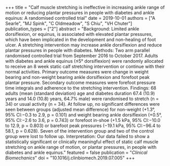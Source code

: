 +++
title = "Calf muscle stretching is ineffective in increasing ankle range of motion or reducing plantar pressures in people with diabetes and ankle equinus: A randomised controlled trial"
date = 2019-10-01
authors = ["A Searle", "MJ Spink", "C Oldmeadow", "S Chiu", "VH Chuter"]
publication_types = ["2"]
abstract = "Background: Limited ankle dorsiflexion, or equinus, is associated with elevated plantar pressures, which have been implicated in the development and non-healing of foot ulcer. A stretching intervention may increase ankle dorsiflexion and reduce plantar pressures in people with diabetes. Methods: Two arm parallel randomised controlled trial from September 2016 to October 2017. Adults with diabetes and ankle equinus (≤5° dorsiflexion) were randomly allocated to receive an 8 week static calf stretching intervention or continue with their normal activities. Primary outcome measures were change in weight bearing and non-weight bearing ankle dorsiflexion and forefoot peak plantar pressure. Secondary outcome measures were forefoot pressure time integrals and adherence to the stretching intervention. Findings: 68 adults (mean (standard deviation) age and diabetes duration 67.4 (10.9) years and 14.0 (10.8) years, 64.7% male) were randomised to stretch (n = 34) or usual activity (n = 34). At follow up, no significant differences were seen between groups (adjusted mean difference) for non-weight (+1.3°, 95% CI:−0.3 to 2.9, p = 0.101) and weight bearing ankle dorsiflexion (+0.5°, 95% CI:−2.6 to 3.6, p = 0.743) or forefoot in-shoe (+1.5 kPa, 95% CI:−10.0 to 12.9, p = 0.803) or barefoot peak pressures (−19.1 kPa, 95% CI:−96.4 to 58.1, p = 0.628). Seven of the intervention group and two of the control group were lost to follow up. Interpretation: Our data failed to show a statistically significant or clinically meaningful effect of static calf muscle stretching on ankle range of motion, or plantar pressures, in people with diabetes and ankle equinus."
featured = false
publication = "*Clinical Biomechanics*"
doi = "10.1016/j.clinbiomech.2019.07.005"
+++

